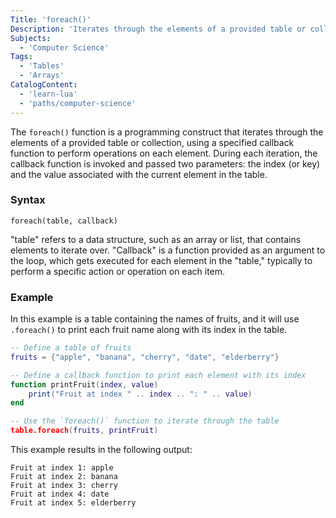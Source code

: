 ```yaml
---
Title: 'foreach()'
Description: 'Iterates through the elements of a provided table or collection, using a specified callback function to perform operations on each element'
Subjects:
  - 'Computer Science'
Tags:
  - 'Tables'
  - 'Arrays'
CatalogContent:
  - 'learn-lua'
  - 'paths/computer-science'
---
```



The `foreach()` function is a programming construct that iterates through the elements of a provided table or collection, using a specified callback function to perform operations on each element. During each iteration, the callback function is invoked and passed two parameters: the index (or key) and the value associated with the current element in the table.

### Syntax 
 
```pseudo
foreach(table, callback)
```
 "table" refers to a data structure, such as an array or list, that contains elements to iterate over.
 "Callback" is a function provided as an argument to the loop, which gets executed for each element in the "table," typically to perform a specific action or operation on each item.
### Example

In this example is a table containing the names of fruits, and it will use `.foreach()` to print each fruit name along with its index in the table.

```lua
-- Define a table of fruits
fruits = {"apple", "banana", "cherry", "date", "elderberry"}

-- Define a callback function to print each element with its index
function printFruit(index, value)
    print("Fruit at index " .. index .. ": " .. value)
end

-- Use the `foreach()` function to iterate through the table
table.foreach(fruits, printFruit)

```

This example results in the following output:
	
```shell
Fruit at index 1: apple
Fruit at index 2: banana
Fruit at index 3: cherry
Fruit at index 4: date
Fruit at index 5: elderberry
```

